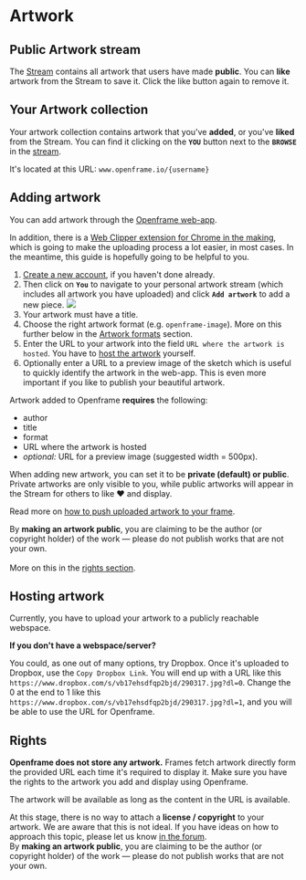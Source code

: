 # Artwork

##  Public Artwork stream

The [Stream](https://openframe.io/stream) contains all artwork that users have made **public**. You can **like** artwork from the Stream to save it. Click the like button again to remove it.

## Your Artwork collection

Your artwork collection contains artwork that you've **added**, or you've **liked** from the Stream. You can find it clicking on the **`YOU`** button next to the **`BROWSE`** in the [stream](https://openframe.io/stream).

It's located at this URL: `www.openframe.io/{username}`

## Adding artwork

You can add artwork through the [Openframe web-app](https://openframe.io/stream). 

<aside class="info">
In addition, there is a <a href="https://openframe.discourse.group/t/webclipper/61">Web Clipper extension for Chrome in the making</a>, which is going to make the uploading process a lot easier, in most cases. In the meantime, this guide is hopefully going to be helpful to you.
</aside>

1. [Create a new account](https://openframe.io/login), if you haven't done already.
2. Then click on **`You`** to navigate to your personal artwork stream (which includes all artwork you have uploaded) and click **`Add artwork`** to add a new piece.
![](https://paper-attachments.dropbox.com/s_47C66C780B27D1D2264AC535F55118B0B8C6F1BE72F9B3AD04CFC94291323268_1573847631491_image.png)
3. Your artwork must have a title.
4. Choose the right artwork format (e.g. `openframe-image`). More on this further below in the [Artwork formats](#artwork-formats) section.
5. Enter the URL to your artwork into the field `URL where the artwork is hosted`. You have to [host the artwork](#hosting-artwork) yourself.
6. Optionally enter a URL to a preview image of the sketch which is useful to quickly identify the artwork in the web-app. This is even more important if you like to publish your beautiful artwork.

<aside class="info">
  Artwork added to Openframe <span style="font-weight: bold">requires</span> the following: 
  <ul>
    <li>author</li> 
    <li>title
    <li>format
    <li>URL where the artwork is hosted
    <li><span style="font-style: italic;">optional:</span> URL for a preview image (suggested width = 500px).
  </ul> 
  When adding new artwork, you can set it to be <span style="font-weight: bold">private (default) or public</span>. Private artworks are only visible to you, while public artworks will appear in the Stream for others to like ♥ and display.
</aside>

Read more on [how to push uploaded artwork to your frame](#3-displaying-artwork).

<aside class="warning">By <span style="font-weight: bold">making an artwork public</span>, you are claiming to be the author (or copyright holder) of the work — please do not publish works that are not your own. <br><br> More on this in the <a href="#rights">rights section</a>.</aside>

## Hosting artwork

<aside class="info">
  Currently, you have to upload your artwork to a publicly reachable webspace. 
</aside>

**If you don't have a webspace/server?** 

You could, as one out of many options, try Dropbox. Once it's uploaded to Dropbox, use the `Copy Dropbox Link`. You will end up with a URL like this `https://www.dropbox.com/s/vb17ehsdfqp2bjd/290317.jpg?dl=0`. Change the 0 at the end to 1 like this `https://www.dropbox.com/s/vb17ehsdfqp2bjd/290317.jpg?dl=1`, and you will be able to use the URL for Openframe.

## Rights


<aside class="info">
<span style="font-weight: bold">Openframe does not store any artwork.</span> Frames fetch artwork directly form the provided URL each time it's required to display it. Make sure you have the rights to the artwork you add and display using Openframe.
</aside>

The artwork will be available as long as the content in the URL is available.

<aside class="info">
At this stage, there is no way to attach a <span style="font-weight: bold">license / copyright</span> to your artwork. We are aware that this is not ideal. If you have ideas on how to approach this topic, please let us know <a href="https://openframe.discourse.group/c/artwork/11">in the forum</a>.
</aside>

<aside class="warning">By <span style="font-weight: bold">making an artwork public</span>, you are claiming to be the author (or copyright holder) of the work — please do not publish works that are not your own.</aside>
